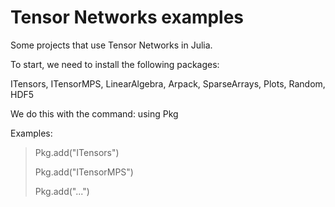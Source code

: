 # Tensor Networks examples

Some projects that use Tensor Networks in Julia.

To start, we need to install the following packages: 

ITensors, ITensorMPS, LinearAlgebra, Arpack, SparseArrays, Plots, Random, HDF5

We do this with the command: using Pkg

Examples:
> Pkg.add("ITensors")
> 
> Pkg.add("ITensorMPS")
> 
> Pkg.add("...")
